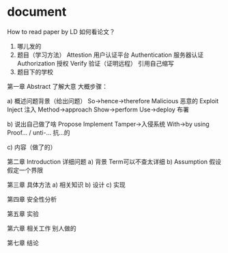 # document
How to read paper by LD
如何看论文？
1)	哪儿发的
2)	题目（学习方法）
Attestion    用户认证平台
Authentication   服务器认证
Authorization     授权
Verify 验证（证明远程）
引用自己缩写
3)	题目下的学校

第一章 Abstract
了解大意
大概步骤：

a)	概述问题背景（给出问题）
So->hence->therefore
Malicious    恶意的
Exploit
Inject   注入
Method->approach
Show->perform
Use->deploy   布署

b)	说出自己做了啥
Propose
Implement
Tamper->入侵系统
With->by using
Proof… / unti-… 抗…的

c)	内容（做了的）

第二章 Introduction
详细问题
a)	背景
		Term可以不查太详细
b)	Assumption 假设
		假定一个界限

第三章 具体方法
a)	相关知识
b)	设计
c)	实现

第四章 安全性分析

第五章 实验

第六章 相关工作
	别人做的

第七章  结论







